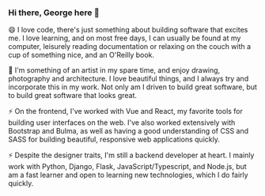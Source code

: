 ### Hi there, George here 👋

<!--
**georgemunyoro/georgemunyoro** is a ✨ _special_ ✨ repository because its `README.md` (this file) appears on your GitHub profile.

Here are some ideas to get you started:

- 🔭 I’m currently working on ...
- 🌱 I’m currently learning ...
- 👯 I’m looking to collaborate on ...
- 🤔 I’m looking for help with ...
- 💬 Ask me about ...
- 📫 How to reach me: ...
- 😄 Pronouns: ...
- ⚡ Fun fact: ...
-->

 😄 I love code, there's just something about building software that excites me. I love learning, and on most free days, I can usually be found at my computer, leisurely reading documentation or relaxing on the couch with a cup of something nice, and an O'Reilly book.

 🌱 I'm something of an artist in my spare time, and enjoy drawing, photography and architecture. I love beautiful things, and I always try and incorporate this in my work. Not only am I driven to build great software, but to build great software that looks great.

 ⚡ On the frontend, I've worked with Vue and React, my favorite tools for building user interfaces on the web. I've also worked extensively with Bootstrap and Bulma, as well as having a good understanding of CSS and SASS for building beautiful, responsive web applications quickly.

 ⚡ Despite the designer traits, I'm still a backend developer at heart. I mainly work with Python, Django, Flask, JavaScript/Typescript, and Node.js, but am a fast learner and open to learning new technologies, which I do fairly quickly.

